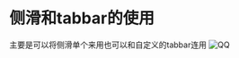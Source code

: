 # 侧滑和tabbar的使用
主要是可以将侧滑单个来用也可以和自定义的tabbar连用
![QQ](http://a3.qpic.cn/psb?/V14NPtob1w8SEV/*e3JnI35GUq3QgU.jQyGKMv4V8B6outWWhPxNK8XzvY!/c/dGsAAAAAAAAA&bo=gALAAwAAAAACB2I!&rf=viewer_4) 
